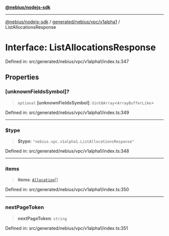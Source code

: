 [**@nebius/nodejs-sdk**](../../../../../README.md)

***

[@nebius/nodejs-sdk](../../../../../README.md) / [generated/nebius/vpc/v1alpha1](../README.md) / ListAllocationsResponse

# Interface: ListAllocationsResponse

Defined in: src/generated/nebius/vpc/v1alpha1/index.ts:347

## Properties

### \[unknownFieldsSymbol\]?

> `optional` **\[unknownFieldsSymbol\]**: `Uint8Array`\<`ArrayBufferLike`\>

Defined in: src/generated/nebius/vpc/v1alpha1/index.ts:349

***

### $type

> **$type**: `"nebius.vpc.v1alpha1.ListAllocationsResponse"`

Defined in: src/generated/nebius/vpc/v1alpha1/index.ts:348

***

### items

> **items**: [`Allocation`](Allocation.md)[]

Defined in: src/generated/nebius/vpc/v1alpha1/index.ts:350

***

### nextPageToken

> **nextPageToken**: `string`

Defined in: src/generated/nebius/vpc/v1alpha1/index.ts:351
